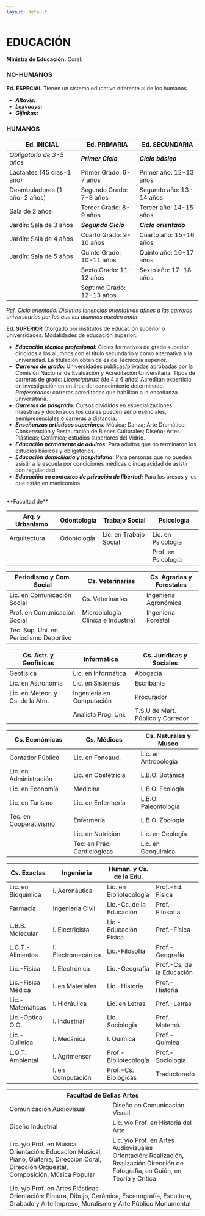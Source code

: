 ```yaml
---
layout: default
---
```


# EDUCACIÓN

**Ministra de Educación:** Coral.

### NO-HUMANOS

**Ed. ESPECIAL**
Tienen un sistema educativo diferente al de los humanos. 
* ***Altavis:*** 
* ***Lexvoays:*** 
* ***Gijinkas:*** 

### HUMANOS

| Ed. INICIAL | Ed. PRIMARIA | Ed. SECUNDARIA |
|------|------|------|
| *Obligatorio de 3-5 años* | ***Primer Ciclo*** | ***Ciclo básico*** |
| Lactantes (45 días-1 año) | Primer Grado: 6-7 años| Primer año: 12-13 años |
| Deambuladores (1 año-2 años) | Segundo Grado: 7-8 años| Segundo año:	13-14 años |
| Sala de 2 años | Tercer Grado: 8-9 años | Tercer año: 14-15 años | 
| Jardín: Sala de 3 años | ***Segundo Ciclo*** | ***Ciclo orientado*** |
| Jardín: Sala de 4 años | Cuarto Grado: 9-10 años| Cuarto año: 15-16 años |
| Jardín: Sala de 5 años | Quinto Grado: 10-11 años | Quinto año: 16-17 años |
|| Sexto Grado: 11-12 años| Sexto año: 17-18 años |
|| Séptimo Grado: 12-13 años| |

*Ref. Ciclo orientado: Distintas tenencias orientativas afines a las carreras universitarias por las que los alumnos pueden optar.*

**Ed. SUPERIOR** Otorgado por institutos de educación superior o universidades. Modalidades de educación superior: 
* ***Educación técnico profesional:*** Ciclos formativos de grado superior dirigidos a los alumnos con el título secundario y como alternativa a la universidad. La titulación obtenida es de Técnico/a superior. 
* ***Carreras de grado:*** Universidades públicas/privadas aprobadas por la Comisión Nacional de Evaluación y Acreditación Universitaria. Tipos de carreras de grado: *Licenciaturas:* (de 4 a 6 años) Acreditan experticia en investigación en un área del conocimiento determinado. *Profesorados:* carreras acreditadas que habilitan a la enseñanza universitaria.
* ***Carreras de posgrado:*** Cursos divididos en especializaciones, maestrías y doctorados los cuales pueden ser presenciales, semipresenciales o carreras a distancia.
* ***Enseñanzas artísticas superiores:*** Música; Danza; Arte Dramático; Conservación y Restauración de Bienes Culturales; Diseño; Artes Plásticas; Cerámica; estudios superiores del Vidrio.
* ***Educación permanente de adultos:*** Para adultos que no terminaron los estudios básicos y obligatorios. 
* ***Educación domiciliaria y hospitalaria:*** Para personas que no pueden asistir a la escuela por condiciones médicas o incapacidad de asistir con regularidad.
* ***Educación en contextos de privación de libertad:*** Para los presos y los que están en manicomios. 
<BR>
**Facultad de**
  
| Arq. y Urbanismo | Odontología | Trabajo Social | Psicología |
|------|------|------|------|
| Arquitectura | Odontología | Lic. en Trabajo Social | Lic. en Psicología |
||||Prof. en Psicología|

| Periodismo y Com. Social | Cs. Veterinarias | Cs. Agrarias y Forestales |
|------|------|------|
| Lic. en Comunicación Social | Cs. Veterinarias | Ingeniería Agronómica |
| Prof. en Comunicación Social | Microbiología Clínica e Industrial | Ingeniería Forestal |
| Tec. Sup. Uni. en Periodismo Deportivo| | | |

| Cs. Astr. y Geofísicas | Informática | Cs. Jurídicas y Sociales |
|------|------|------|
| Geofísica  | Lic. en Informática | Abogacía |
| Lic. en Astronomía | Lic. en Sistemas| Escribanía |
| Lic. en Meteor. y Cs. de la Atm. | Ingeniería en Computación | Procurador |
|    | Analista Prog. Uni. | T.S.U de Mart. Público y Corredor |

| Cs. Económicas | Cs. Médicas | Cs. Naturales y Museo |
|------|------|------|
| Contador Público | Lic. en Fonoaud. | Lic. en Antropología| 
| Lic. en Administración | Lic. en Obstetricia | L.B.O. Botánica| 
| Lic. en Economía| Medicina | L.B.O. Ecología| 
| Lic. en Turismo | Lic. en Enfermería | L.B.O. Paleontología | 
| Tec. en Cooperativismo | Enfermería | L.B.O. Zoología | 
| | Lic. en Nutrición | Lic. en Geología |
| | Tec. en Prác. Cardiológicas | Lic. en Geoquímica |
 
| Cs. Exactas | Ingeniería | Human. y Cs. de la Edu. ||
|------|------|------|------|
| Lic. en Bioquímica | I. Aeronáutica | Lic. en Bibliotecología | Prof.-Ed. Física |
| Farmacia | Ingeniería Civil | Lic.-Cs. de la Educación | Prof.-Filosofía |
| L.B.B. Molecular | I. Electricista | Lic.-Educación Física | Prof.-Física |
| L.C.T.- Alimentos | I. Electromecánica | Lic.-Filosofía | Prof.-Geografía |
| Lic.-Física | I. Electrónica | Lic.-Geografía | Prof.-Cs. de la Educación |
| Lic.-Física Médica | I. en Materiales | Lic.-Historia | Prof.-Historia|
| Lic.-Matemáticas | I. Hidráulica | Lic. en Letras | Prof.-Letras |
| Lic.-Óptica O.O. | I. Industrial | Lic.-Sociología | Prof.-Matemá. |
| Lic.-Química | I. Mecánica | I. Química | Prof.-Química |
| L.Q.T. Ambiental | I. Agrimensor | Prof.-Bibliotecología  | Prof.-Sociología |
|  | I. en Computación | Prof.-Cs. Biológicas | Traductorado |

<table> 
  <tr> 
      <th class colspan="2"> Facultad de Bellas Artes </th>
  </tr> 
  <tr><td>Comunicación Audiovisual</td> <td>Diseño en Comunicación Visual</td></tr>  
  <tr><td>Diseño Industrial</td> <td>Lic. y/o Prof. en Historia del Arte</td></tr>  
  <tr><td>Lic. y/o Prof. en Música <br>Orientación: Educación Musical, Piano, Guitarra, Dirección Coral, Dirección Orquestal, Composición, Música Popular
   </td> <td>Lic. y/o Prof. en Artes Audiovisuales <br>Orientación: Realización, Realización Dirección de Fotografía, en Guión, en Teoría y Crítica </td></tr>  
  <tr><td class colspan="2">Lic. y/o Prof. en Artes Plásticas <br>Orientación: Pintura, Dibujo, Cerámica, Escenografía, Escultura, Grabado y Arte Impreso, Muralismo y Arte Público Monumental</td></tr>    
</table> 

